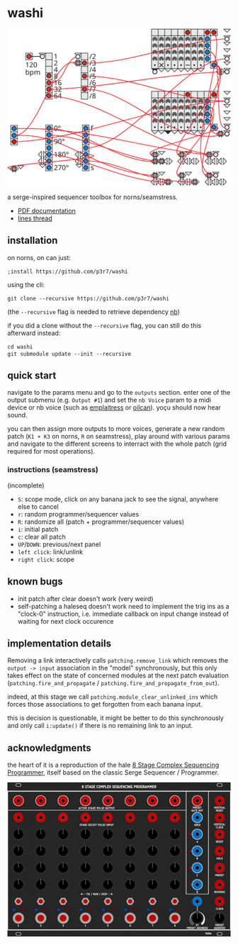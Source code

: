 # washi

![](./doc/washi.svg)

a serge-inspired sequencer toolbox for norns/seamstress.

- [PDF documentation](https://github.com/p3r7/washi-doc/blob/master/washi.pdf)
- [lines thread](https://llllllll.co/t/washi-beta/62971)


## installation

on norns, on can just:

    ;install https://github.com/p3r7/washi

using the cli:

    git clone --recursive https://github.com/p3r7/washi

(the `--recursive` flag is needed to retrieve dependency [nb](https://github.com/sixolet/nb))

if you did a clone without the `--recursive` flag, you can still do this afterward instead:

    cd washi
    git submodule update --init --recursive


## quick start

navigate to the params menu and go to the `outputs` section. enter one of the output submenu (e.g. `Output #1`) and set the `nb Voice` param to a midi device or nb voice (such as [emplaitress](https://llllllll.co/t/n-b-et-al-v0-1/60374) or [oilcan](https://llllllll.co/t/oilcan-percussion-co/60754)). yoçu should now hear sound.

you can then assign more outputs to more voices, generate a new random patch (`K1 + K3` on norns, `R` on seamstress), play around with various params and navigate to the different screens to interract with the whole patch (grid required for most operations).


### instructions (seamstress)

(incomplete)

- `S`: scope mode, click on any banana jack to see the signal, anywhere else to cancel
- `r`: random programmer/sequencer values
- `R`: randomize all (patch + programmer/sequencer values)
- `i`: initial patch
- `c`: clear all patch
- `UP`/`DOWN`: previous/next panel
- `left click`: link/unlink
- `right click`: scope


## known bugs

- init patch after clear doesn't work (very weird)
- self-patching a haleseq doesn't work
  need to implement the trig ins as a "clock-0" instruction, i.e. immediate callback on input change instead of waiting for next clock occurence


## implementation details

Removing a link interactively calls `patching.remove_link` which removes the `output -> input` association in the "model" synchronously, but this only takes effect on the state of concerned modules at the next patch evaluation (`patching.fire_and_propagate` / `patching.fire_and_propagate_from_out`).

indeed, at this stage we call `patching.module_clear_unlinked_ins` which forces those associations to get forgotten from each banana input.

this is decision is questionable, it might be better to do this synchronously and only call `i:update()` if there is no remaining link to an input.


## acknowledgments

the heart of it is a reproduction of the hale [8 Stage Complex Sequencing Programmer](https://www.modulargrid.net/s/hale-8-stage-complex-sequencing-programmer), itself based on the classic Serge Sequencer / Programmer.

![](./doc/8SCSP.jpg)

